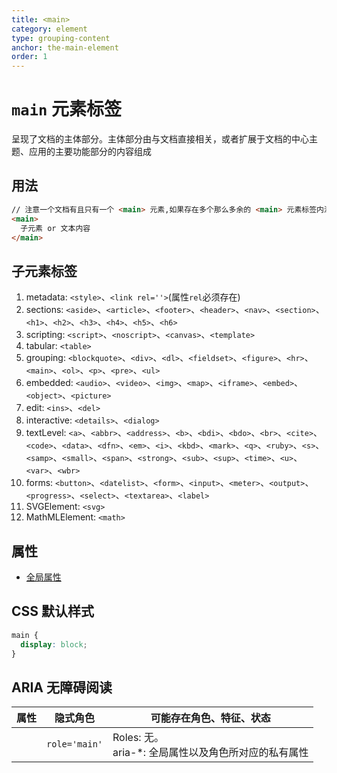 ```yaml
---
title: <main>
category: element
type: grouping-content
anchor: the-main-element
order: 1
---
```


# `main` 元素标签

呈现了文档的主体部分。主体部分由与文档直接相关，或者扩展于文档的中心主题、应用的主要功能部分的内容组成

## 用法

```html
// 注意一个文档有且只有一个 <main> 元素,如果存在多个那么多余的 <main> 元素标签内添加属性 hidden
<main>
  子元素 or 文本内容
</main>
```

## 子元素标签

1. metadata: `<style>`、`<link rel=''>`(属性`rel`必须存在)
1. sections: `<aside>`、`<article>`、`<footer>`、`<header>`、`<nav>`、`<section>`、`<h1>`、`<h2>`、`<h3>`、`<h4>`、`<h5>`、`<h6>`
1. scripting: `<script>`、`<noscript>`、`<canvas>`、`<template>`
1. tabular: `<table>`
1. grouping: `<blockquote>`、`<div>`、`<dl>`、`<fieldset>`、`<figure>`、`<hr>`、`<main>`、`<ol>`、`<p>`、`<pre>`、`<ul>`
1. embedded: `<audio>`、`<video>`、`<img>`、`<map>`、`<iframe>`、`<embed>`、`<object>`、`<picture>`
1. edit: `<ins>`、`<del>`
1. interactive: `<details>`、`<dialog>`
1. textLevel: `<a>`、`<abbr>`、`<address>`、`<b>`、`<bdi>`、`<bdo>`、`<br>`、`<cite>`、`<code>`、`<data>`、`<dfn>`、`<em>`、`<i>`、`<kbd>`、`<mark>`、`<q>`、`<ruby>`、`<s>`、`<samp>`、`<small>`、`<span>`、`<strong>`、`<sub>`、`<sup>`、`<time>`、`<u>`、`<var>`、`<wbr>`
1. forms: `<button>`、`<datelist>`、`<form>`、`<input>`、`<meter>`、`<output>`、`<progress>`、`<select>`、`<textarea>`、`<label>`
1. SVGElement: `<svg>`
1. MathMLElement: `<math>`

## 属性

* [全局属性](/front-end/HTML/attribute#anchor-全局属性)

## CSS 默认样式

```css
main {
  display: block;
}
```

## ARIA 无障碍阅读

| 属性 | 隐式角色 | 可能存在角色、特征、状态 |
| ---- | ---- | ---- |
| | `role='main'` | Roles: 无。 <br> aria-*: 全局属性以及角色所对应的私有属性 |
